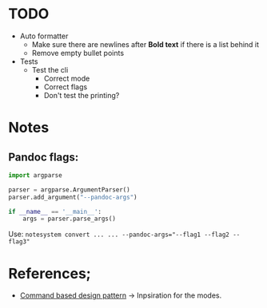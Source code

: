 # TODO
- Auto formatter
	- Make sure there are newlines after **Bold text** if there is a list behind it
	- Remove empty bullet points
- Tests
	- Test the cli
		- Correct mode
		- Correct flags
		- Don't test the printing?

# Notes

## Pandoc flags:
```python
import argparse

parser = argparse.ArgumentParser()
parser.add_argument("--pandoc-args")

if __name__ == '__main__':
    args = parser.parse_args()

```
Use: `notesystem convert ... ... --pandoc-args="--flag1 --flag2 --flag3"`

# References;
- [Command based design pattern](https://refactoring.guru/design-patterns/command) -> Inpsiration for the modes.
